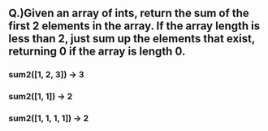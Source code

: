 ## Q.)Given an array of ints, return the sum of the first 2 elements in the array. If the array length is less than 2, just sum up the elements that exist, returning 0 if the array is length 0.

### sum2([1, 2, 3]) → 3

### sum2([1, 1]) → 2

### sum2([1, 1, 1, 1]) → 2
